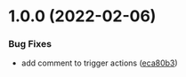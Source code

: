 # 1.0.0 (2022-02-06)


### Bug Fixes

* add comment to trigger actions ([eca80b3](https://github.com/TnLCommunity/action-release-general/commit/eca80b3c2b979fe6bf6a5339693e8ce5401ba486))
